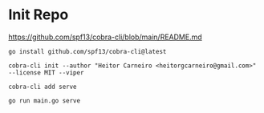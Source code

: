 # Init Repo

https://github.com/spf13/cobra-cli/blob/main/README.md

```
go install github.com/spf13/cobra-cli@latest

cobra-cli init --author "Heitor Carneiro <heitorgcarneiro@gmail.com>" --license MIT --viper

cobra-cli add serve

go run main.go serve
```
